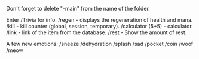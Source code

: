 Don't forget to delete "-main" from the name of the folder.

Enter /Trivia for info.
/regen - displays the regeneration of health and mana.
/kill - kill counter (global, session, temporary).
/calculator (5+5) - calculator.
/link - link of the item from the database.
/rest - Show the amount of rest.

A few new emotions:
/sneeze
/dehydration
/splash
/sad
/pocket
/coin
/woof
/meow
